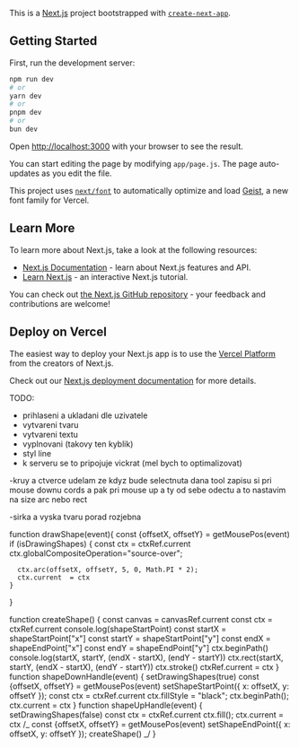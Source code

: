 This is a [Next.js](https://nextjs.org) project bootstrapped with [`create-next-app`](https://github.com/vercel/next.js/tree/canary/packages/create-next-app).

## Getting Started

First, run the development server:

```bash
npm run dev
# or
yarn dev
# or
pnpm dev
# or
bun dev
```

Open [http://localhost:3000](http://localhost:3000) with your browser to see the result.

You can start editing the page by modifying `app/page.js`. The page auto-updates as you edit the file.

This project uses [`next/font`](https://nextjs.org/docs/app/building-your-application/optimizing/fonts) to automatically optimize and load [Geist](https://vercel.com/font), a new font family for Vercel.

## Learn More

To learn more about Next.js, take a look at the following resources:

- [Next.js Documentation](https://nextjs.org/docs) - learn about Next.js features and API.
- [Learn Next.js](https://nextjs.org/learn) - an interactive Next.js tutorial.

You can check out [the Next.js GitHub repository](https://github.com/vercel/next.js) - your feedback and contributions are welcome!

## Deploy on Vercel

The easiest way to deploy your Next.js app is to use the [Vercel Platform](https://vercel.com/new?utm_medium=default-template&filter=next.js&utm_source=create-next-app&utm_campaign=create-next-app-readme) from the creators of Next.js.

Check out our [Next.js deployment documentation](https://nextjs.org/docs/app/building-your-application/deploying) for more details.

TODO:

- prihlaseni a ukladani dle uzivatele
- vytvareni tvaru
- vytvareni textu
- vyplnovani (takovy ten kyblik)
- styl line
- k serveru se to pripojuje vickrat (mel bych to optimalizovat)

-kruy a ctverce udelam ze kdyz bude selectnuta dana tool zapisu si pri mouse downu cords a pak pri mouse up a ty od sebe odectu a to nastavim na size arc nebo rect

-sirka a vyska tvaru porad rozjebna

<!---
npm install canvasinput
npm install mongodb
npm install
npm install konva react-konva
npm install react-icons --save
npm install mongoose
npm install tailwindcss @tailwindcss/cli
npm install tailwindcss @tailwindcss/postcss postcss
npm install fabric
npm i @flaticon/flaticon-uicons

- git status (get status of changes)
- git pull (pull changes from main and merges them)
- git fetch (pull changes from mainwithout meging them)
- git clone repository-url (clones the repository to current folder on local machien)
- git add file (adds file tobe commited)
- git commit -m"message" (stages changes to local repository)
- git push (uploads the changes to github)
- git log (display commit history)




npm install --global windows-build-tools
npm install canvas
-->

function drawShape(event){
const {offsetX, offsetY} = getMousePos(event)
if (isDrawingShapes) {
const ctx = ctxRef.current
ctx.globalCompositeOperation="source-over";

      ctx.arc(offsetX, offsetY, 5, 0, Math.PI * 2);
      ctx.current  = ctx
    }

}

function createShape() {
const canvas = canvasRef.current
const ctx = ctxRef.current
console.log(shapeStartPoint)
const startX = shapeStartPoint["x"]
const startY = shapeStartPoint["y"]
const endX = shapeEndPoint["x"]
const endY = shapeEndPoint["y"]
ctx.beginPath()
console.log(startX, startY, (endX - startX), (endY - startY))
ctx.rect(startX, startY, (endX - startX), (endY - startY))
ctx.stroke()
ctxRef.current = ctx
}
function shapeDownHandle(event) {
setDrawingShapes(true)
const {offsetX, offsetY} = getMousePos(event)
setShapeStartPoint({ x: offsetX, y: offsetY });
const ctx = ctxRef.current
ctx.fillStyle = "black";
ctx.beginPath();
ctx.current = ctx
}
function shapeUpHandle(event) {
setDrawingShapes(false)
const ctx = ctxRef.current
ctx.fill();
ctx.current = ctx
/_
const {offsetX, offsetY} = getMousePos(event)
setShapeEndPoint({ x: offsetX, y: offsetY });
createShape()
_/
}
